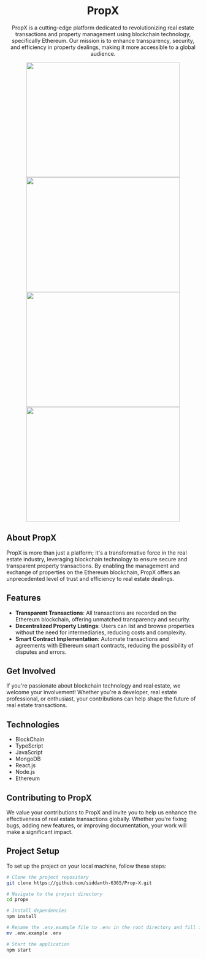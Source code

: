 <h1 align="center">PropX</h1>

<div align="center">

PropX is a cutting-edge platform dedicated to revolutionizing real estate transactions and property management using blockchain technology, specifically Ethereum. Our mission is to enhance transparency, security, and efficiency in property dealings, making it more accessible to a global audience.

<img src="https://github.com/siddanth-6365/Prop-X/assets/121488571/7945a45c-256e-46d8-ac5b-2229e99187b4" width="400" height="300">
<img src="https://github.com/siddanth-6365/Prop-X/assets/121488571/61a57193-d0fe-4939-9c4e-88c4e996aeb1" width="400" height="300">
<img src="https://github.com/siddanth-6365/Prop-X/assets/121488571/85fa1803-1d7a-4ab2-bbeb-9418e07aa8aa" width="400" height="300">
<img src="https://github.com/siddanth-6365/Prop-X/assets/121488571/f3f7bba7-4a5b-4dae-a094-4ea0d6871c5e" width="400" height="300">

</div>

## About PropX

PropX is more than just a platform; it's a transformative force in the real estate industry, leveraging blockchain technology to ensure secure and transparent property transactions. By enabling the management and exchange of properties on the Ethereum blockchain, PropX offers an unprecedented level of trust and efficiency to real estate dealings.

## Features

- **Transparent Transactions**: All transactions are recorded on the Ethereum blockchain, offering unmatched transparency and security.
- **Decentralized Property Listings**: Users can list and browse properties without the need for intermediaries, reducing costs and complexity.
- **Smart Contract Implementation**: Automate transactions and agreements with Ethereum smart contracts, reducing the possibility of disputes and errors.

## Get Involved

If you're passionate about blockchain technology and real estate, we welcome your involvement! Whether you're a developer, real estate professional, or enthusiast, your contributions can help shape the future of real estate transactions.

## Technologies

- BlockChain
- TypeScript
- JavaScript
- MongoDB
- React.js
- Node.js
- Ethereum

## Contributing to PropX

We value your contributions to PropX and invite you to help us enhance the effectiveness of real estate transactions globally. Whether you're fixing bugs, adding new features, or improving documentation, your work will make a significant impact.

## Project Setup

To set up the project on your local machine, follow these steps:

```bash
# Clone the project repository
git clone https://github.com/siddanth-6365/Prop-X.git

# Navigate to the project directory
cd propx

# Install dependencies
npm install

# Rename the .env.example file to .env in the root directory and fill in the environment variables
mv .env.example .env

# Start the application
npm start
